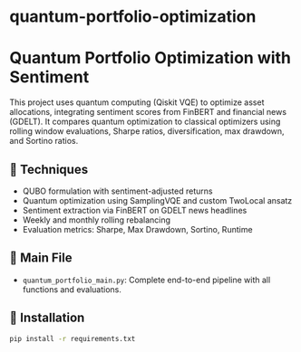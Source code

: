# quantum-portfolio-optimization
# Quantum Portfolio Optimization with Sentiment

This project uses quantum computing (Qiskit VQE) to optimize asset allocations, integrating sentiment scores from FinBERT and financial news (GDELT). It compares quantum optimization to classical optimizers using rolling window evaluations, Sharpe ratios, diversification, max drawdown, and Sortino ratios.

## 🧠 Techniques
- QUBO formulation with sentiment-adjusted returns
- Quantum optimization using SamplingVQE and custom TwoLocal ansatz
- Sentiment extraction via FinBERT on GDELT news headlines
- Weekly and monthly rolling rebalancing
- Evaluation metrics: Sharpe, Max Drawdown, Sortino, Runtime

## 📁 Main File

- `quantum_portfolio_main.py`: Complete end-to-end pipeline with all functions and evaluations.

## 🔧 Installation

```bash
pip install -r requirements.txt
